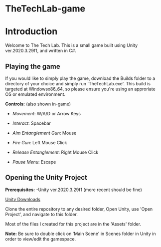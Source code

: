 # TheTechLab-game

# Introduction #

Welcome to The Tech Lab. This is a small game built using Unity ver.2020.3.29f1, and written in C#. 

## Playing the game ## 

If you would like to simply play the game, download the Builds folder to a directory of your choice and simply run 'TheTechLab.exe'. This build is targeted at Windowsx86_64, so please ensure you're using an approriate OS or emulated environment. 

**Controls:** (also shown in-game)

- *Movement*: W/A/D or Arrow Keys

- *Interact*: Spacebar

- *Aim Entanglement Gun*: Mouse

- *Fire Gun*: Left Mouse Click

- *Release Entanglement*: Right Mouse Click

- *Pause Menu*: Escape

## Opening the Unity Project ## 

**Prerequisites:**
-Unity ver.2020.3.29f1 (more recent should be fine) 

[Unity Downloads](https://unity3d.com/get-unity/download)

Clone the entire repository to any desired folder,
Open Unity, use 'Open Project', and navigate to this folder. 

Most of the files I created for this project are in the 'Assets' folder.

**Note:** Be sure to double click on 'Main Scene' in Scenes folder in Unity in order to view/edit the gamespace.
